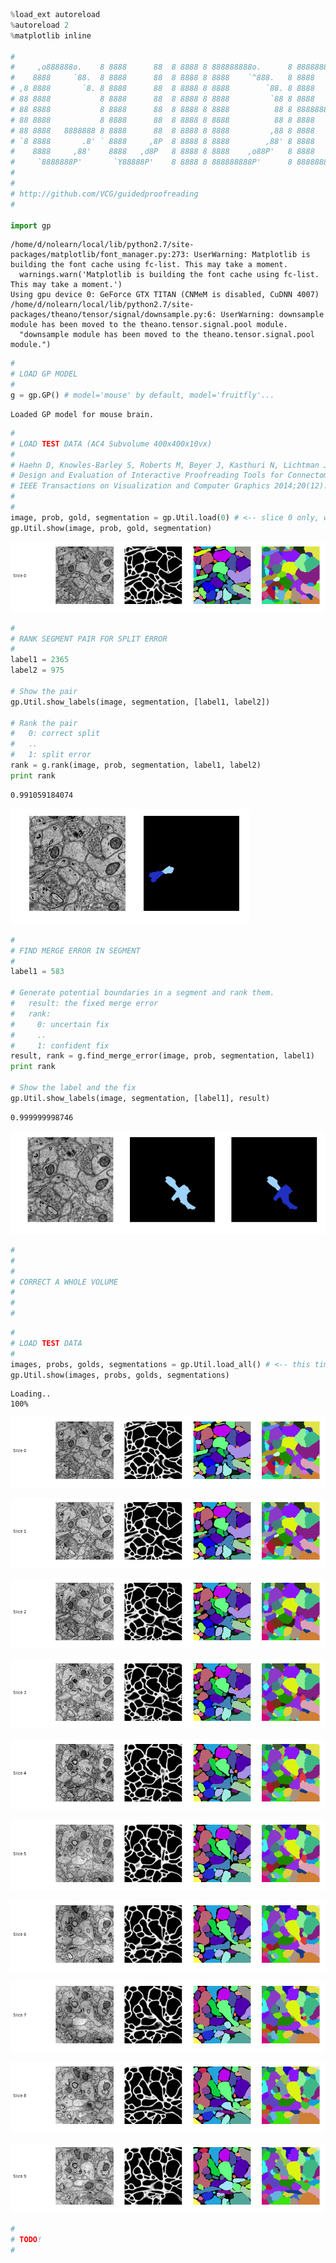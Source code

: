 

```python
%load_ext autoreload
%autoreload 2
%matplotlib inline
                                                                                                                                                                                                                                                                                               
# 
#     ,o888888o.    8 8888      88  8 8888 8 888888888o.      8 8888888888   8 888888888o.      
#    8888     `88.  8 8888      88  8 8888 8 8888    `^888.   8 8888         8 8888    `^888.   
# ,8 8888       `8. 8 8888      88  8 8888 8 8888        `88. 8 8888         8 8888        `88. 
# 88 8888           8 8888      88  8 8888 8 8888         `88 8 8888         8 8888         `88 
# 88 8888           8 8888      88  8 8888 8 8888          88 8 888888888888 8 8888          88 
# 88 8888           8 8888      88  8 8888 8 8888          88 8 8888         8 8888          88 
# 88 8888   8888888 8 8888      88  8 8888 8 8888         ,88 8 8888         8 8888         ,88 
# `8 8888       .8' ` 8888     ,8P  8 8888 8 8888        ,88' 8 8888         8 8888        ,88' 
#    8888     ,88'    8888   ,d8P   8 8888 8 8888    ,o88P'   8 8888         8 8888    ,o88P'   
#     `8888888P'       `Y88888P'    8 8888 8 888888888P'      8 888888888888 8 888888888P'      
#
#                                                                        P R O O F R E A D I N G
# http://github.com/VCG/guidedproofreading
#

import gp
```

    /home/d/nolearn/local/lib/python2.7/site-packages/matplotlib/font_manager.py:273: UserWarning: Matplotlib is building the font cache using fc-list. This may take a moment.
      warnings.warn('Matplotlib is building the font cache using fc-list. This may take a moment.')
    Using gpu device 0: GeForce GTX TITAN (CNMeM is disabled, CuDNN 4007)
    /home/d/nolearn/local/lib/python2.7/site-packages/theano/tensor/signal/downsample.py:6: UserWarning: downsample module has been moved to the theano.tensor.signal.pool module.
      "downsample module has been moved to the theano.tensor.signal.pool module.")



```python
#
# LOAD GP MODEL
#
g = gp.GP() # model='mouse' by default, model='fruitfly'...
```

    Loaded GP model for mouse brain.



```python
#
# LOAD TEST DATA (AC4 Subvolume 400x400x10vx)
#
# Haehn D, Knowles-Barley S, Roberts M, Beyer J, Kasthuri N, Lichtman JW, Pfister H. 
# Design and Evaluation of Interactive Proofreading Tools for Connectomics.
# IEEE Transactions on Visualization and Computer Graphics 2014;20(12):2466-2475.
#
#
image, prob, gold, segmentation = gp.Util.load(0) # <-- slice 0 only, we will load all later..
gp.Util.show(image, prob, gold, segmentation)
```


![png](doc/output_2_0.png)



```python
#
# RANK SEGMENT PAIR FOR SPLIT ERROR
#
label1 = 2365
label2 = 975

# Show the pair
gp.Util.show_labels(image, segmentation, [label1, label2])

# Rank the pair
#   0: correct split
#   ..
#   1: split error
rank = g.rank(image, prob, segmentation, label1, label2)
print rank
```

    0.991059184074



![png](doc/output_3_1.png)



```python
#
# FIND MERGE ERROR IN SEGMENT 
#
label1 = 583

# Generate potential boundaries in a segment and rank them.
#   result: the fixed merge error
#   rank:
#     0: uncertain fix
#     ..
#     1: confident fix
result, rank = g.find_merge_error(image, prob, segmentation, label1)
print rank

# Show the label and the fix
gp.Util.show_labels(image, segmentation, [label1], result)
```

    0.999999998746



![png](doc/output_4_1.png)



```python
#
#
#
# CORRECT A WHOLE VOLUME
#
#
#
```


```python
#
# LOAD TEST DATA
#
images, probs, golds, segmentations = gp.Util.load_all() # <-- this time we load all 10 slices
gp.Util.show(images, probs, golds, segmentations)
```

    Loading..
    100%


![png](doc/output_6_1.png)



![png](doc/output_6_2.png)



![png](doc/output_6_3.png)



![png](doc/output_6_4.png)



![png](doc/output_6_5.png)



![png](doc/output_6_6.png)



![png](doc/output_6_7.png)



![png](doc/output_6_8.png)



![png](doc/output_6_9.png)



![png](doc/output_6_10.png)



```python
#
# TODO!
#
```
